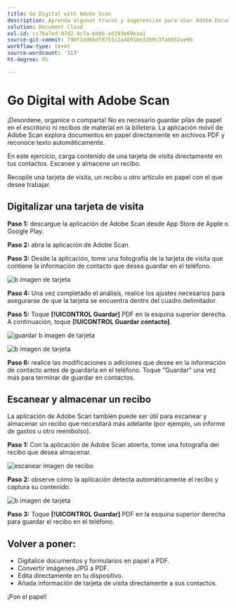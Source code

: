 ```yaml
---
title: Go Digital with Adobe Scan
description: Aprenda algunos trucos y sugerencias para usar Adobe Document Cloud
solution: Document Cloud
exl-id: cc76a7ed-07d2-4c7a-bebb-ed193e69eaa1
source-git-commit: 790f1dd6bdf8755c2a4891be33b9c3fa0052ae9b
workflow-type: tm+mt
source-wordcount: '313'
ht-degree: 0%

---
```


# Go Digital with Adobe Scan

¡Desordene, organice o comparta! No es necesario guardar pilas de papel en el escritorio ni recibos de material en la billetera. La aplicación móvil de Adobe Scan explora documentos en papel directamente en archivos PDF y reconoce texto automáticamente.

En este ejercicio, carga contenido de una tarjeta de visita directamente en tus contactos. Escanee y almacene un recibo.

Recopile una tarjeta de visita, un recibo u otro artículo en papel con el que desee trabajar.

## Digitalizar una tarjeta de visita

**Paso 1:** descargue la aplicación de Adobe Scan desde App Store de Apple o Google Play.

**Paso 2:** abra la aplicación de Adobe Scan.

**Paso 3:** Desde la aplicación, tome una fotografía de la tarjeta de visita que contiene la información de contacto que desea guardar en el teléfono.

![b imagen de tarjeta](assets/scanbcard.png)


**Paso 4:** Una vez completado el análisis, realice los ajustes necesarios para asegurarse de que la tarjeta se encuentra dentro del cuadro delimitador.

**Paso 5:** Toque  **[!UICONTROL Guardar]** PDF en la esquina superior derecha. A continuación, toque **[!UICONTROL Guardar contacto]**.


![guardar b imagen de tarjeta](assets/savecontact.jpg)

![b imagen de tarjeta](assets/savecontact.png)

**Paso 6:** realice las modificaciones o adiciones que desee en la información de contacto antes de guardarla en el teléfono. Toque &quot;Guardar&quot; una vez más para terminar de guardar en contactos.

## Escanear y almacenar un recibo

La aplicación de Adobe Scan también puede ser útil para escanear y almacenar un recibo que necesitará más adelante (por ejemplo, un informe de gastos u otro reembolso).

**Paso 1:** Con la aplicación de Adobe Scan abierta, tome una fotografía del recibo que desea almacenar.

![escanear imagen de recibo](assets/scanreceipt.png)


**Paso 2:** observe cómo la aplicación detecta automáticamente el recibo y captura su contenido.

![b imagen de tarjeta](assets/receiptoutput.jpg)

**Paso 3:** Toque  **[!UICONTROL Guardar]** PDF en la esquina superior derecha para guardar el recibo en el teléfono.


## Volver a poner:

* Digitalice documentos y formularios en papel a PDF.
* Convertir imágenes JPG a PDF.
* Edita directamente en tu dispositivo.
* Añada información de tarjeta de visita directamente a sus contactos.

¡Pon el papel!
